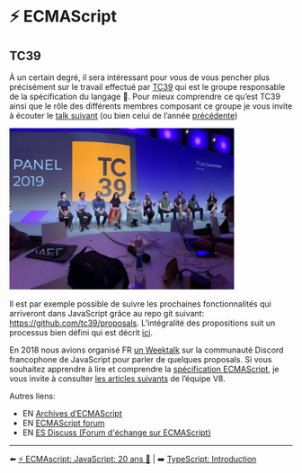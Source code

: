 # ⚡ ECMAScript

## TC39

À un certain degré, il sera intéressant pour vous de vous pencher plus précisément sur le travail effectué par [TC39](https://tc39.es/) qui est le groupe responsable de la spécification du langage 💖. Pour mieux comprendre ce qu’est TC39 ainsi que le rôle des différents membres composant ce groupe je vous invite à écouter le [talk suivant](https://www.youtube.com/watch?v=slA06pbTRi4&list=PL37ZVnwpeshHwJPVBqEnZild7QHWhdufu&index=13) (ou bien celui de l’année [précédente](https://www.youtube.com/watch?v=Hj5q8uyqGYc&list=PL37ZVnwpeshG2YXJkun_lyNTtM-Qb3MKa&index=8))

<img src="./../../../assets/ecmascript/tc39.png" alt="tc39" width="400"/>

Il est par exemple possible de suivre les prochaines fonctionnalités qui arriveront dans JavaScript grâce au repo git suivant: <https://github.com/tc39/proposals>. L’intégralité des propositions suit un processus bien défini qui est décrit [ici](https://tc39.es/process-document/).

En 2018 nous avions organisé FR [un Weektalk](https://www.youtube.com/watch?v=_onjCxViPu8) sur la communauté Discord francophone de JavaScript pour parler de quelques proposals. Si vous souhaitez apprendre à lire et comprendre la [spécification ECMAScript](https://www.ecma-international.org/publications/files/ECMA-ST/ECMA-262.pdf), je vous invite à consulter [les articles suivants](https://v8.dev/blog/tags/understanding-ecmascript) de l’équipe V8.

Autres liens:

- EN [Archives d’ECMAScript](https://www.ecma-international.org/ecmascript-development-archive/https://www.ecma-international.org/ecmascript-development-archive/)
- EN [ECMAScript forum](https://es.discourse.group/)
- EN [ES Discuss (Forum d'échange sur ECMAScript)](https://esdiscuss.org/)

---

⬅️ [⚡ ECMAscript: JavaScript: 20 ans 🎉](./3-javascript-20years.md) |
➡️ [TypeScript: Introduction](../4-typescript/1-introduction.md)
